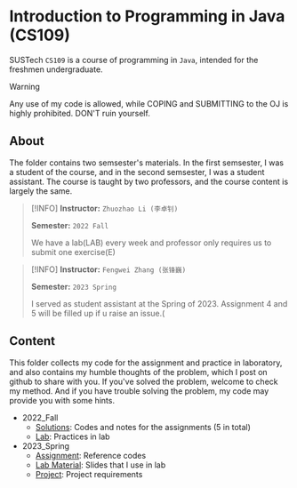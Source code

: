 # Introduction to Programming in Java (CS109)
SUSTech `CS109` is a course of programming in `Java`, intended for the freshmen undergraduate.
> [!WARNING]
> Any use of my code is allowed, while COPING and SUBMITTING to the OJ is highly prohibited. DON'T ruin yourself.

## About
The folder contains two semsester's materials. In the first semsester, I was a student of the course, and in the second semsester, I was a student assistant. The course is taught by two professors, and the course content is largely the same.
> [!INFO]
> **Instructor:** `Zhuozhao Li (李卓钊)`
>
> **Semester:** `2022 Fall`
>
> We have a lab(LAB) every week and professor only requires us to submit one exercise(E)

> [!INFO]
> **Instructor:** `Fengwei Zhang (张锋巍)`
>
> **Semester:** `2023 Spring`
>
> I served as student assistant at the Spring of 2023. Assignment 4 and 5 will be filled up if u raise an issue.(

## Content

This folder collects my code for the assignment and practice in laboratory, and also contains my humble thoughts of the problem, which I post on github to share with you. If you've solved the problem, welcome to check my method. And if you have trouble solving the problem, my code may provide you with some hints.

- 2022_Fall
	* [Solutions](./2022_Fall/Solutions): Codes and notes for the assignments (5 in total)
	* [Lab](./2022_Fall/Lab): Practices in lab
- 2023_Spring
    * [Assignment](./2023_Spring/Assignment): Reference codes
    * [Lab Material](./2023_Spring/Lab_Material): Slides that I use in lab
    * [Project](https://github.com/chanbengz/SUSTech_CS109_Project/): Project requirements

